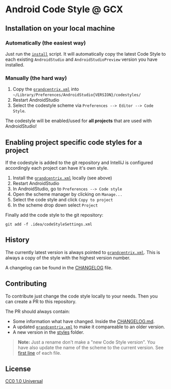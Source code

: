 # Android Code Style @ GCX

## Installation on your local machine

### Automatically (the easiest way)
Just run the [`install`](install.sh) script.
It will automatically copy the latest Code Style to each existing `AndroidStudio` and `AndroidStudioPreview` version you have installed.

### Manually (the hard way)
1. Copy the [`grandcentrix.xml`](styles/grandcentrix.xml) into ``~/Library/Preferences/AndroidStudio{VERSION}/codestyles/``
2. Restart AndroidStudio
3. Select the codestyle scheme via `Preferences --> Editor --> Code Style`.

The codestyle will be enabled/used for **all projects** that are used with AndroidStudio!

## Enabling project specific code styles for a project
If the codestyle is added to the git repository and IntelliJ is configured accordingly each project can have it's own style.

1. Install the [`grandcentrix.xml`](styles/grandcentrix.xml) locally (see above)
2. Restart AndroidStudio
3. In AndroidStudio, go to `Preferences --> Code style`
4. Open the scheme manager by clicking on `Manage...`
5. Select the code style and click `Copy to project`
6. In the scheme drop down select `Project`

Finally add the code style to the git repository:
```
git add -f .idea/codeStyleSettings.xml
```

## History
The currently latest version is always pointed to [`grandcentrix.xml`](styles/grandcentrix.xml).
This is always a copy of the style with the highest version number.

A changelog can be found in the [CHANGELOG](CHANGELOG.md) file.

## Contributing
To contribute just change the code style locally to your needs.
Then you can create a PR to this repository.

The PR should always contain:
* Some information what have changed. Inside the [CHANGELOG.md](CHANGELOG.md).
* A updated [`grandcentrix.xml`](styles/grandcentrix.xml) to make it compareable to an older version.
* A new version in the [styles](/styles) folder.

> **Note:** Just a rename don't make a "new Code Style version". You have also update the name of the scheme to the current version. See [first line](styles/grandcentrix.xml) of each file.

## License
[CC0 1.0 Universal](https://creativecommons.org/publicdomain/zero/1.0/legalcode)
